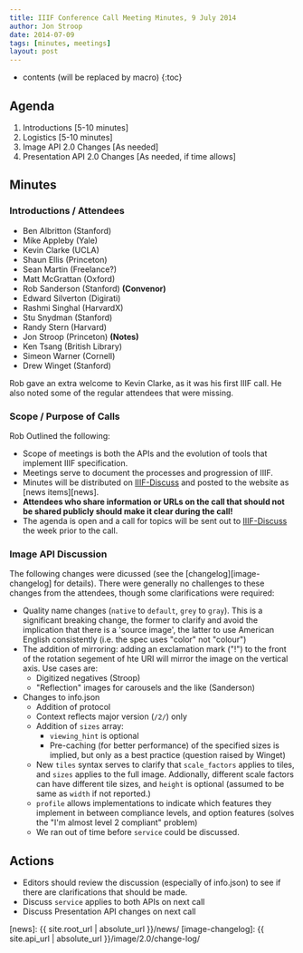 ```yaml
---
title: IIIF Conference Call Meeting Minutes, 9 July 2014
author: Jon Stroop
date: 2014-07-09
tags: [minutes, meetings]
layout: post
---
```


* contents (will be replaced by macro)
{:toc}

Agenda
------
 1. Introductions [5-10 minutes]
 2. Logistics [5-10 minutes]
 3. Image API 2.0 Changes [As needed]
 4. Presentation API 2.0 Changes [As needed, if time allows]

Minutes
-------

### Introductions / Attendees

 * Ben Albritton (Stanford)
 * Mike Appleby (Yale)
 * Kevin Clarke (UCLA)
 * Shaun Ellis (Princeton)
 * Sean Martin (Freelance?)
 * Matt McGrattan (Oxford)
 * Rob Sanderson (Stanford) __(Convenor)__
 * Edward Silverton (Digirati)
 * Rashmi Singhal (HarvardX)
 * Stu Snydman (Stanford)
 * Randy Stern (Harvard)
 * Jon Stroop (Princeton) __(Notes)__
 * Ken Tsang (British Library)
 * Simeon Warner (Cornell)
 * Drew Winget (Stanford)

Rob gave an extra welcome to Kevin Clarke, as it was his first IIIF call. He also noted some of the regular attendees that were missing.

### Scope / Purpose of Calls

Rob Outlined the following:

 * Scope of meetings is both the APIs and the evolution of tools that implement IIIF specification.
 * Meetings serve to document the processes and progression of IIIF.
 * Minutes will be distributed on [IIIF-Discuss][iiif-discuss] and posted to the website as [news items][news].
 * __Attendees who share information or URLs on the call that should not be shared publicly should make it clear during the call!__
 * The agenda is open and a call for topics will be sent out to [IIIF-Discuss][iiif-discuss] the week prior to the call.

### Image API Discussion

The following changes were dicussed (see the [changelog][image-changelog] for details). There were generally no challenges to these changes from the attendees, though some clarifications were required:

 * Quality name changes (`native` to `default`, `grey` to `gray`). This is a significant breaking change, the former to clarify and avoid the implication that there is a 'source image', the latter to use American English consistently (i.e. the spec uses "color" not "colour")
 * The addition of mirroring: adding an exclamation mark ("!") to the front of the rotation segement of hte URI will mirror the image on the vertical axis. Use cases are:
   * Digitized negatives (Stroop)
   * "Reflection" images for carousels and the like (Sanderson)
 * Changes to info.json
   * Addition of protocol
   * Context reflects major version (`/2/`) only
   * Addition of `sizes` array:
      * `viewing_hint` is optional
      * Pre-caching (for better performance) of the specified sizes is implied, but only as a best practice (question raised by Winget)
   * New `tiles` syntax serves to clarify that `scale_factors` applies to tiles, and `sizes` applies to the full image. Addionally, different scale factors can have different tile sizes, and `height` is optional (assumed to be same as `width` if not reported.)
   * `profile` allows implementations to indicate which features they implement in between compliance levels, and option features (solves the "I'm almost level 2 compliant" problem)
   * We ran out of time before `service` could be discussed.

Actions
-------

 * Editors should review the discussion (especially of info.json) to see if there are clarifications that should be made.
 * Discuss `service` applies to both APIs on next call
 * Discuss Presentation API changes on next call

[iiif-discuss]: mailto:iiif-discuss@googlegroups.com
[news]: {{ site.root_url | absolute_url }}/news/
[image-changelog]: {{ site.api_url | absolute_url }}/image/2.0/change-log/
